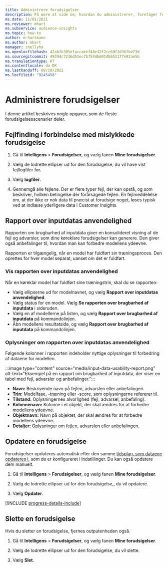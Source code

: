 ```yaml
---
title: Administrere forudsigelser
description: Få mere at vide om, hvordan du administrerer, foretager fejlfinding og finjusterer forudsigelser.
ms.date: 11/01/2021
ms.reviewer: mhart
ms.subservice: audience-insights
ms.topic: how-to
author: m-hartmann
ms.author: mhart
manager: shellyha
ms.openlocfilehash: 42abfb305efaccaeef48e32f2cc69f3d36fbe73d
ms.sourcegitcommit: 49394c7216db1ec7b754db6014b651177e82ae5b
ms.translationtype: HT
ms.contentlocale: da-DK
ms.lasthandoff: 08/10/2022
ms.locfileid: "9245458"
---
```

# <a name="manage-predictions"></a>Administrere forudsigelser

I denne artikel beskrives nogle opgaver, som de fleste forudsigelsesscenarier deler.

## <a name="troubleshoot-a-failed-prediction"></a>Fejlfinding i forbindelse med mislykkede forudsigelse

1. Gå til **Intelligens** > **Forudsigelser**, og vælg fanen **Mine forudsigelser**.

1. Vælg de lodrette ellipser ud for den forudsigelse, du vil have vist fejllogfiler for.

1. Vælg **logfiler**.

1. Gennemgå alle fejlene. Der er flere typer fejl, der kan opstå, og som beskriver, hvilken betingelse der forårsagede fejlen. En fejlmeddelelse om, at der ikke er nok data til præcist at forudsige noget, løses typisk ved at indlæse yderligere data i Customer Insights.

## <a name="input-data-usability-report"></a>Rapport over inputdatas anvendelighed

Rapporten om brugbarhed af inputdata giver en konsolideret visning af de fejl og advarsler, som dine køreklare forudsigelser kan generere. Den giver også anbefalinger til, hvordan man kan forbedre modellens ydeevne.

Rapporten er tilgængelig, når en model har fuldført sin træningsproces. Den oprettes for hver model separat, uanset om det er fuldført.

### <a name="view-the-input-data-usability-report"></a>Vis rapporten over inputdatas anvendelighed

Når en køreklar model har fuldført sine træningstrin, skal du se rapporten:
- Vælg ellipserne ud for modelnavnet, og vælg **Rapport over inputdatas anvendelighed**.
- Vælg status for en model. Vælg **Se rapporten over brugbarhed af inputdata** i sideruden.
- Vælg en af modellerne på listen, og vælg **Rapport over brugbarhed af inputdata** på kommandolinjen.
- Åbn modellens resultatside, og vælg **Rapport over brugbarhed af inputdata** på kommandolinjen.

### <a name="information-in-the-input-data-usability-report"></a>Oplysninger om rapporten over inputdatas anvendelighed

Følgende kolonner i rapporten indeholder nyttige oplysninger til forbedring af dataene for modellen.

:::image type="content" source="media/input-data-usability-report.png" alt-text="Eksempel på en rapport om brugbarhed af inputdata, der viser en tabel med fejl, advarsler og anbefalinger.":::

- **Navn:** Beskrivende navn på fejlen, advarslen eller anbefalingen.
- **Trin:** Modelfase, -træning eller -score, som oplysningerne refererer til.
- **Tilstand:** Oplysningernes alvorlighed (fejl, advarsel, anbefaling).
- **Kolonnenavn:** Kolonne i et objekt, der skal ændres for at forbedre modellens ydeevne.
- **Objektnavn:** Navn på objektet, der skal ændres for at forbedre modellens ydeevne.
- **Detaljer:** Oplysninger om fejlen, advarslen eller anbefalingen.

## <a name="refresh-a-prediction"></a>Opdatere en forudsigelse

Forudsigelser opdateres automatisk efter den samme [tidsplan, som dataene opdateres i](schedule-refresh.md), som de er konfigureret i indstillinger. Du kan også opdatere dem manuelt.

1. Gå til **Intelligens** > **Forudsigelser**, og vælg fanen **Mine forudsigelser**.

1. Vælg de lodrette ellipser ud for den forudsigelse,, du vil opdatere.

1. Vælg **Opdater**.

[!INCLUDE [progress-details-include](includes/progress-details-pane.md)]

## <a name="delete-a-prediction"></a>Slette en forudsigelse

Hvis du sletter en forudsigelse, fjernes outputenheden også.

1. Gå til **Intelligens** > **Forudsigelser**, og vælg fanen **Mine forudsigelser**.

1. Vælg de lodrette ellipser ud for den forudsigelse, du vil slette.

1. Vælg **Slet**.
